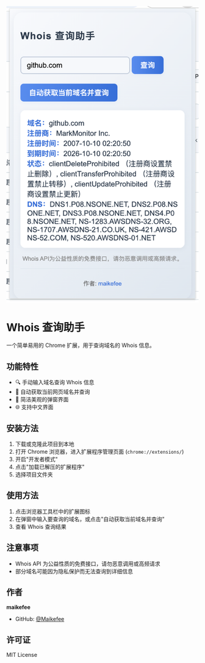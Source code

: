 ![](./longshot20250731122008.png)



# Whois 查询助手

一个简单易用的 Chrome 扩展，用于查询域名的 Whois 信息。

## 功能特性

- 🔍 手动输入域名查询 Whois 信息
- 🚀 自动获取当前网页域名并查询
- 📱 简洁美观的弹窗界面
- 🌐 支持中文界面

## 安装方法

1. 下载或克隆此项目到本地
2. 打开 Chrome 浏览器，进入扩展程序管理页面 (`chrome://extensions/`)
3. 开启"开发者模式"
4. 点击"加载已解压的扩展程序"
5. 选择项目文件夹

## 使用方法

1. 点击浏览器工具栏中的扩展图标
2. 在弹窗中输入要查询的域名，或点击"自动获取当前域名并查询"
3. 查看 Whois 查询结果

## 注意事项

- Whois API 为公益性质的免费接口，请勿恶意调用或高频请求
- 部分域名可能因为隐私保护而无法查询到详细信息

## 作者

**maikefee**
- GitHub: [@Maikefee](https://github.com/Maikefee)

## 许可证

MIT License